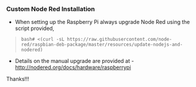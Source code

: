 

### Custom Node Red Installation 

- When setting up the Raspberry Pi always upgrade Node Red using the script provided, 

> `bash# <(curl -sL https://raw.githubusercontent.com/node-red/raspbian-deb-package/master/resources/update-nodejs-and-nodered)` 

- Details on the manual upgrade are provided at - http://nodered.org/docs/hardware/raspberrypi 

Thanks!!!
